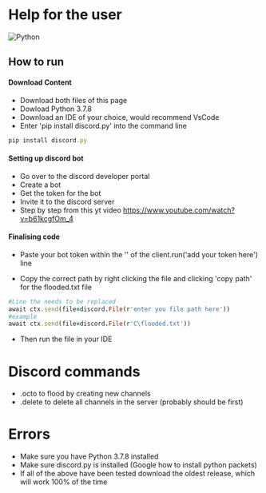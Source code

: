 # Help for the user
![Python](https://img.shields.io/badge/python-v3.6+-blue.svg)

## **How to run**

#### **Download Content**
- Download both files of this page 
- Dowload Python 3.7.8
- Download an IDE of your choice, would recommend VsCode
- Enter 'pip install discord.py' into the command line
```ruby
pip install discord.py
```

#### **Setting up discord bot**
- Go over to the discord developer portal
- Create a bot
- Get the token for the bot 
- Invite it to the discord server
- Step by step from this yt video
https://www.youtube.com/watch?v=b61kcgfOm_4

#### **Finalising code**
- Paste your bot token within the '' of the client.run('add your token here') line

- Copy the correct path by right clicking the file and clicking 'copy path' for the flooded.txt file 
```ruby
#Line the needs to be replaced
await ctx.send(file=discord.File(r'enter you file path here'))
#example 
await ctx.send(file=discord.File(r'C\flooded.txt'))
```
- Then run the file in your IDE     


# **Discord commands**
- .octo to flood by creating new channels
- .delete to delete all channels in the server (probably should be first)


# **Errors**
- Make sure you have Python 3.7.8 installed
- Make sure discord.py is installed (Google how to install python packets)
- If all of the above have been tested download the oldest release, which will work 100% of the time
